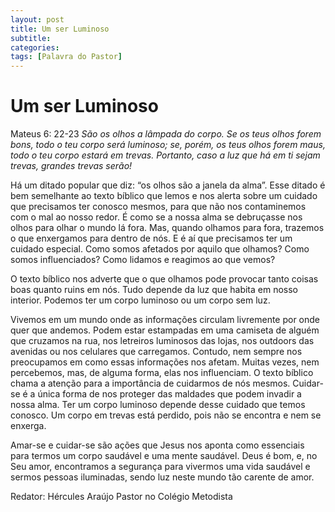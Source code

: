 ```yaml
---
layout: post
title: Um ser Luminoso
subtitle:
categories:
tags: [Palavra do Pastor]
---
```


# Um ser Luminoso

Mateus 6: 22-23
_São os olhos a lâmpada do corpo. Se os teus olhos forem bons, todo o teu corpo será luminoso; se, porém, os teus olhos forem maus, todo o teu corpo estará em trevas. Portanto, caso a luz que há em ti sejam trevas, grandes trevas serão!_

Há um ditado popular que diz: “os olhos são a janela da alma”. Esse ditado é bem semelhante ao texto bíblico que lemos e nos alerta sobre um cuidado que precisamos ter conosco mesmos, para que não nos contaminemos com o mal ao nosso redor. É como se a nossa alma se debruçasse nos olhos para olhar o mundo lá fora. Mas, quando olhamos para fora, trazemos o que enxergamos para dentro de nós. E é aí que precisamos ter um cuidado especial. Como somos afetados por aquilo que olhamos? Como somos influenciados? Como lidamos e reagimos ao que vemos?

O texto bíblico nos adverte que o que olhamos pode provocar tanto coisas boas quanto ruins em nós. Tudo depende da luz que habita em nosso interior. Podemos ter um corpo luminoso ou um corpo sem luz.

Vivemos em um mundo onde as informações circulam livremente por onde quer que andemos. Podem estar estampadas em uma camiseta de alguém que cruzamos na rua, nos letreiros luminosos das lojas, nos outdoors das avenidas ou nos celulares que carregamos. Contudo, nem sempre nos preocupamos em como essas informações nos afetam. Muitas vezes, nem percebemos, mas, de alguma forma, elas nos influenciam. O texto bíblico chama a atenção para a importância de cuidarmos de nós mesmos. Cuidar-se é a única forma de nos proteger das maldades que podem invadir a nossa alma. Ter um corpo luminoso depende desse cuidado que temos conosco. Um corpo em trevas está perdido, pois não se encontra e nem se enxerga.

Amar-se e cuidar-se são ações que Jesus nos aponta como essenciais para termos um corpo saudável e uma mente saudável. Deus é bom, e, no Seu amor, encontramos a segurança para vivermos uma vida saudável e sermos pessoas iluminadas, sendo luz neste mundo tão carente de amor.

Redator: Hércules Araújo
Pastor no Colégio Metodista
